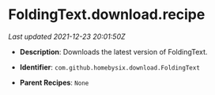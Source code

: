 # FoldingText.download.recipe

_Last updated 2021-12-23 20:01:50Z_

- **Description**: Downloads the latest version of FoldingText.

- **Identifier**: `com.github.homebysix.download.FoldingText`

- **Parent Recipes**: `None`
